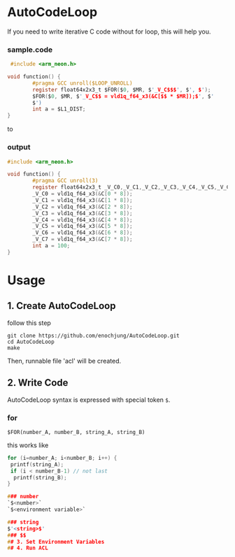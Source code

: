 # AutoCodeLoop

If you need to write iterative C code without for loop, this will help you.

### sample.code
```C
 #include <arm_neon.h>

void function() {
        #pragma GCC unroll($LOOP_UNROLL)
        register float64x2x3_t $FOR($0, $MR, $'_V_C$$$', $', $');
        $FOR($0, $MR, $'_V_C$$ = vld1q_f64_x3(&C[$$ * $MR]);$', $'
        $')
        int a = $L1_DIST;
}
```

to

### output
```C
#include <arm_neon.h>

void function() {
        #pragma GCC unroll(3)
        register float64x2x3_t _V_C0,_V_C1,_V_C2,_V_C3,_V_C4,_V_C5,_V_C6,_V_C7;
        _V_C0 = vld1q_f64_x3(&C[0 * 8]);
        _V_C1 = vld1q_f64_x3(&C[1 * 8]);
        _V_C2 = vld1q_f64_x3(&C[2 * 8]);
        _V_C3 = vld1q_f64_x3(&C[3 * 8]);
        _V_C4 = vld1q_f64_x3(&C[4 * 8]);
        _V_C5 = vld1q_f64_x3(&C[5 * 8]);
        _V_C6 = vld1q_f64_x3(&C[6 * 8]);
        _V_C7 = vld1q_f64_x3(&C[7 * 8]);
        int a = 100;
}
```

# Usage
## 1. Create AutoCodeLoop
follow this step
```Shell
git clone https://github.com/enochjung/AutoCodeLoop.git
cd AutoCodeLoop
make
```
Then, runnable file 'acl' will be created.
## 2. Write Code
AutoCodeLoop syntax is expressed with special token `$`.
### for
```
$FOR(number_A, number_B, string_A, string_B)
```
this works like
```C
for (i=number_A; i<number_B; i++) {
 printf(string_A);
 if (i < number_B-1) // not last
  printf(string_B);
}

### number
`$<number>` 
`$<environment variable>`

### string
$'<string>$'
### $$
## 3. Set Environment Variables
## 4. Run ACL
